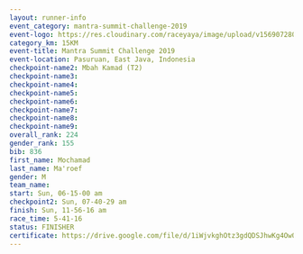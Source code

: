 ```yaml
---
layout: runner-info 
event_category: mantra-summit-challenge-2019 
event-logo: https://res.cloudinary.com/raceyaya/image/upload/v1569072809/logo/mantra-image_segrbx.jpg
category_km: 15KM 
event-title: Mantra Summit Challenge 2019 
event-location: Pasuruan, East Java, Indonesia 
checkpoint-name2: Mbah Kamad (T2) 
checkpoint-name3: 
checkpoint-name4: 
checkpoint-name5: 
checkpoint-name6: 
checkpoint-name7: 
checkpoint-name8: 
checkpoint-name9: 
overall_rank: 224
gender_rank: 155
bib: 836
first_name: Mochamad
last_name: Ma'roef
gender: M
team_name: 
start: Sun, 06-15-00 am
checkpoint2: Sun, 07-40-29 am
finish: Sun, 11-56-16 am
race_time: 5-41-16
status: FINISHER
certificate: https://drive.google.com/file/d/1iWjvkghOtz3gdQDSJhwKg4Ow0VSAfneQ/view?usp=sharing
---
```

